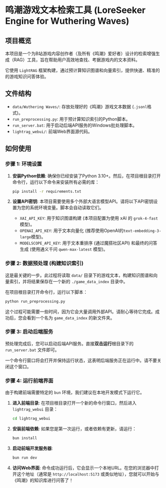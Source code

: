 # 鸣潮游戏文本检索工具 (LoreSeeker Engine for Wuthering Waves)

## 项目概览

本项目是一个为B站游戏内容创作者（及所有《鸣潮》爱好者）设计的检索增强生成（RAG）工具，旨在帮助用户高效地查找、考据游戏内的文本资料。

它使用 `LightRAG` 框架构建，通过预计算知识图谱和向量索引，提供快速、精准的的游戏知识问答体验。

## 文件结构

- `data/Wuthering Waves/`: 存放处理好的《鸣潮》游戏文本数据 (`.jsonl`格式)。
- `run_preprocessing.py`: 用于预计算知识索引的Python脚本。
- `run_server.bat`: 用于启动后端API服务的Windows批处理脚本。
- `lightrag_webui/`: 前端Web界面源代码。

## 如何使用

### 步骤 1: 环境设置

1.  **安装Python依赖**:
    确保你已经安装了Python 3.10+。然后，在项目根目录打开命令行，运行以下命令来安装所有必需的库：
    ```bash
    pip install -r requirements.txt
    ```

2.  **设置API密钥**:
    本项目需要使用多个外部大语言模型API。请将以下API密钥设置为您的系统环境变量。脚本会自动读取它们。

    - `XAI_API_KEY`: 用于知识图谱构建 (本项目配置为使用 xAI 的 `grok-4-fast` 模型)。
    - `OPENAI_API_KEY`: 用于文本向量化 (推荐使用OpenAI的`text-embedding-3-large`模型)。
    - `MODELSCOPE_API_KEY`: 用于文本重排序 (通过魔搭社区API) 和最终的问答生成 (使用通义千问 `qwen-max-latest` 模型)。

### 步骤 2: 数据预处理 (构建知识索引)

这是最关键的一步。此过程将读取 `data/` 目录下的游戏文本，构建知识图谱和向量索引，并将结果保存在一个新的 `./game_data_index` 目录中。

在项目根目录打开命令行，运行以下脚本：

```bash
python run_preprocessing.py
```

这个过程可能需要一些时间，因为它会大量调用外部API。请耐心等待它完成。成功后，您会看到一个名为 `game_data_index` 的新文件夹。

### 步骤 3: 启动后端服务

预处理完成后，您可以启动后端API服务。直接**双击运行**根目录下的 `run_server.bat` 文件即可。

一个命令行窗口将会打开并保持运行状态，这表明后端服务正在运行中。请不要关闭这个窗口。

### 步骤 4: 运行前端界面

由于构建前端需要特定的 `bun` 环境，我们建议在本地开发模式下运行它。

1.  **进入前端目录**:
    在项目根目录打开一个新的命令行窗口，然后进入 `lightrag_webui` 目录：
    ```bash
    cd lightrag_webui
    ```

2.  **安装前端依赖**:
    如果您是第一次运行，或者依赖有更新，请运行：
    ```bash
    bun install
    ```

3.  **启动前端开发服务器**:
    ```bash
    bun run dev
    ```

4.  **访问Web界面**:
    命令成功运行后，它会显示一个本地URL。在您的浏览器中打开这个地址（通常是 `http://localhost:5173` 或类似地址），您就可以开始与《鸣潮》的知识库进行问答了！
